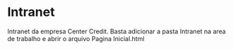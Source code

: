 # Intranet
Intranet da empresa Center Credit.
Basta adicionar a pasta Intranet na area de trabalho e abrir o arquivo Pagina Inicial.html
